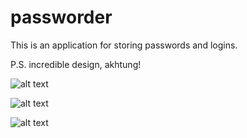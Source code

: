 # passworder
This is an application for storing passwords and logins.

P.S. incredible design, akhtung!

![alt text](https://github.com/ZERDICORP/passworder/tree/master/assets/screenshots/s1.png?raw=true)

![alt text](https://github.com/ZERDICORP/passworder/tree/master/assets/screenshots/s2.png?raw=true)

![alt text](https://github.com/ZERDICORP/passworder/tree/master/assets/screenshots/s3.png?raw=true)
